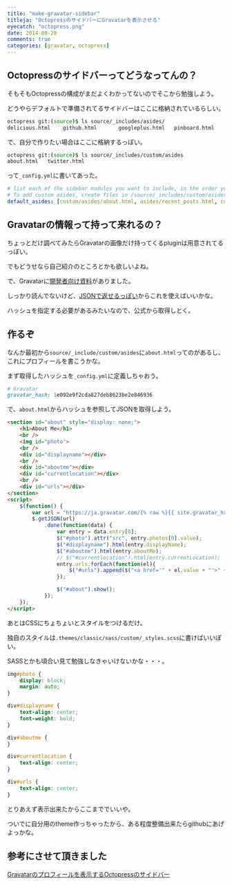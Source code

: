 ```yaml
---
title: "make-gravatar-sidebar"
titleja: "OctopressのサイドバーにGravatarを表示させる"
eyecatch: "octopress.png"
date: 2014-09-20
comments: true
categories: [gravatar, octopress]
---
```

## Octopressのサイドバーってどうなってんの？

そもそもOctopressの構成がまだよくわかってないのでそこから勉強しよう。

どうやらデフォルトで準備されてるサイドバーはここに格納されているらしい。

``` sh
octopress git:(source)$ ls source/_includes/asides/
delicious.html    github.html       googleplus.html   pinboard.html     recent_posts.html
```

で、自分で作りたい場合はここに格納するっぽい。

``` sh
octopress git:(source)$ ls source/_includes/custom/asides
about.html   twitter.html
```

って`_config.yml`に書いてあった。

``` yml
# list each of the sidebar modules you want to include, in the order you want them to appear.
# To add custom asides, create files in /source/_includes/custom/asides/ and add them to the list like 'custom/asides/custom_aside_name.html'
default_asides: [custom/asides/about.html, asides/recent_posts.html, custom/asides/twitter.html]
```

## Gravatarの情報って持って来れるの？

ちょっとだけ調べてみたらGravatarの画像だけ持ってくるpluginは用意されてるっぽい。

でもどうせなら自己紹介のところとかも欲しいよね。

で、Gravatarに[開発者向け資料](https://ja.gravatar.com/site/implement/)がありました。

しっかり読んでないけど、[JSONで返せるっぽい](https://ja.gravatar.com/site/implement/profiles/json/)からこれを使えばいいかな。

ハッシュを指定する必要があるみたいなので、公式から取得しとく。

## 作るぞ

なんか最初から`source/_include/custom/asides`に`about.html`ってのがあるし、これにプロフィールを書こうかな。

まず取得したハッシュを`_config.yml`に定義しちゃおう。

``` ruby
# Gravatar
gravatar_hash: 1e092e9f2cda827deb8623be2e846936
```

で、`about.html`からハッシュを参照してJSONを取得しよう。

``` html
<section id="about" style="display: none;">
    <h1>About Me</h1>
    <br />
    <img id="photo">
    <br />
    <div id="displayname"></div>
    <br />
    <div id="aboutme"></div>
    <div id="currentlocation"></div>
    <br />
    <div id="urls"></div>
</section>
<script>
    $(function() {
        var url = "https://ja.gravatar.com/{% raw %}{{ site.gravatar_hash }}{% endraw %}.json?callback=?";
        $.getJSON(url)
            .done(function(data) {
                var entry = data.entry[0];
                $("#photo").attr("src", entry.photos[0].value);
                $("#displayname").html(entry.displayName);
                $("#aboutme").html(entry.aboutMe);
                // $("#currentlocation").html(entry.currentLocation);
                entry.urls.forEach(function(el){
                    $("#urls").append($("<a href='" + el.value + "'>" + el.title + "</a><br />"));
                });

                $("#about").show();
            });
    });
</script>
```

あとはCSSにちょちょいとスタイルをつけるだけ。

独自のスタイルは`.themes/classic/sass/custom/_styles.scss`に書けばいいぽい。

SASSとかも頃合い見て勉強しなきゃいけないかな・・・。

``` css
img#photo {
    display: block;
    margin: auto;
}

div#displayname {
    text-align: center;
    font-weight: bold;
}

div#aboutme {
}

div#currentlocation {
    text-align: center;
}

div#urls {
    text-align: center;
}
```

とりあえず表示出来たからここまででいいや。

ついでに自分用のtheme作っちゃったから、ある程度整備出来たらgithubにあげよっかな。


## 参考にさせて頂きました
[Gravatarのプロフィールを表示するOctopressのサイドバー](http://blog.awairo.net/blog/2013/12/24/octopress-aside-of-getting-profile-from-gravatar/)

